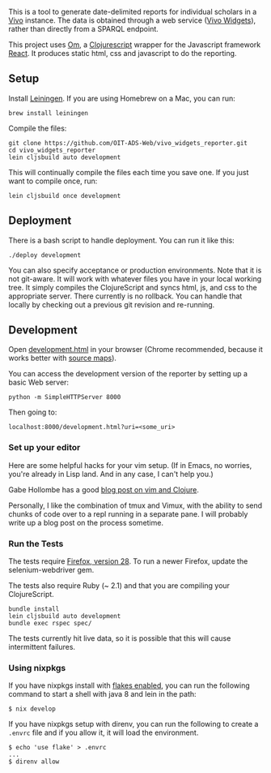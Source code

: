 This is a tool to generate date-delimited reports for individual scholars in a
[Vivo](http://www.vivoweb.org/) instance. The data is obtained through a web
service ([Vivo Widgets](https://git.oit.duke.edu/vivo_widgets)), rather than
directly from a SPARQL endpoint.

This project uses [Om](https://github.com/swannodette/om), a
[Clojurescript](https://github.com/clojure/clojurescript) wrapper for the
Javascript framework [React](http://facebook.github.io/react/index.html). It
produces static html, css and javascript to do the reporting.

## Setup

Install [Leiningen](http://leiningen.org). If you are using Homebrew on a Mac,
you can run:

    brew install leiningen

Compile the files:

    git clone https://github.com/OIT-ADS-Web/vivo_widgets_reporter.git
    cd vivo_widgets_reporter
    lein cljsbuild auto development

This will continually compile the files each time you save one. If you just
want to compile once, run:

    lein cljsbuild once development

## Deployment

There is a bash script to handle deployment. You can run it like this:

    ./deploy development

You can also specify acceptance or production environments. Note that it is not
git-aware. It will work with whatever files you have in your local working
tree. It simply compiles the ClojureScript and syncs html, js, and css to the
appropriate server. There currently is no rollback. You can handle that locally
by checking out a previous git revision and re-running.

## Development

Open [development.html](development.html) in your browser (Chrome recommended,
because it works better with [source
maps](https://github.com/clojure/clojurescript/wiki/Source-maps)).

You can access the development version of the reporter by setting up a basic Web server:

    python -m SimpleHTTPServer 8000

Then going to:

    localhost:8000/development.html?uri=<some_uri>

### Set up your editor

Here are some helpful hacks for your vim setup. (If in Emacs, no worries,
you're already in Lisp land. And in any case, I can't help you.)

Gabe Hollombe has a good [blog post on vim and
Clojure](http://www.neo.com/2014/02/25/getting-started-with-clojure-in-vim).

Personally, I like the combination of tmux and Vimux, with the ability to send
chunks of code over to a repl running in a separate pane. I will probably write
up a blog post on the process sometime.

### Run the Tests

The tests require [Firefox, version
28](http://ftp.mozilla.org/pub/mozilla.org/firefox/releases/28.0/win32/en-US/).
To run a newer Firefox, update the selenium-webdriver gem.

The tests also require Ruby (~ 2.1) and that you are compiling your ClojureScript.

    bundle install
    lein cljsbuild auto development
    bundle exec rspec spec/

The tests currently hit live data, so it is possible that this will cause
intermittent failures.

### Using nixpkgs

If you have nixpkgs install with 
[flakes enabled](https://nixos.wiki/wiki/Flakes), you can run the following 
command to start a shell with java 8 and lein in the path:

```
$ nix develop
```

If you have nixpkgs setup with direnv, you can run the following to create
a `.envrc` file and if you allow it, it will load the environment.

```
$ echo 'use flake' > .envrc
...
$ direnv allow
```
